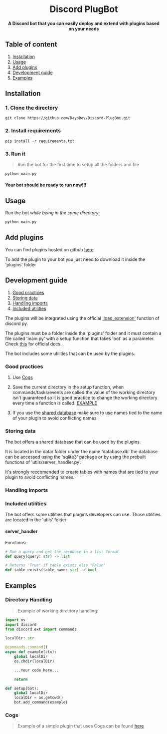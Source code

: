 # <div align='center'>Discord PlugBot</div>

 #### <div align='center'>A Discord bot that you can easily deploy and extend with plugins based on your needs</div>

 ## Table of content
 
 1. [Installation](#install)
 2. [Usage](#usage)
 3. [Add plugins](#add_plugins)
 4. [Development guide](#dev)
 5. [Examples](#examples)

<a id='install'></a>
## Installation

### 1. Clone the directory

```git
git clone https://github.com/BayoDev/Discord-PlugBot.git
```

### 2. Install requirements

```pip
pip install -r requirements.txt
```

### 3. Run it
> Run the bot for the first time to setup all the folders and file

```py
python main.py
```

#### Your bot should be ready to run now!!!

<a id='usage'></a>
## Usage

Run the bot *while being in the same directory*:
```python
python main.py
```

<a id='add_plugins'></a>
## Add plugins

You can find plugins hosted on github <a href='https://github.com/topics/plugbot-plugin'>here</a>

To add the plugin to your bot you just need to download it inside the 'plugins' folder

<a id='dev'></a>
## Development guide

1. [Good practices](#dev_gp)
2. [Storing data](#dev_sd)
3. [Handling imports](#dev_imp)
4. [Included utilities](#dev_util)

The plugins will be integrated using the official ['load_extension'](https://discordpy.readthedocs.io/en/stable/ext/commands/api.html?highlight=load_extension#discord.ext.commands.Bot.load_extension) function of discord py.

The plugins must be a folder inside the 'plugins' folder and it must contain a file called 'main.py' with a setup function that takes 'bot' as a parameter. Check [this](https://discordpy.readthedocs.io/en/stable/ext/commands/api.html?highlight=load_extension#discord.ext.commands.Bot.load_extension) for official docs.

The bot includes some utilities that can be used by the plugins.

<a id='dev_gp'></a>

### Good practices

1. Use [Cogs](https://discordpy.readthedocs.io/en/stable/ext/commands/api.html#cogs)

2. Save the current directory in the setup function, when commands/tasks/events are called the value of the working directory isn't guaranteed so it is good practice to change the working directory every time a function is called. [EXAMPLE](#wd_ex)

3. If you use the [shared database](#storing_data) make sure to use names tied to the name of your plugin to avoid conflicting names


<a id='dev_sd'></a>

### Storing data

The bot offers a shared database that can be used by the plugins.

It is located in the data/ folder under the name 'database.db' the database can be accessed using the 'sqlite3' package or by using the prebuilt functions  of 'utils/server_handler.py'.

It's strongly reccomended to create tables with names that are tied to your plugin to avoid conflicting names.

<a id='dev_imp'></a>

### Handling imports



<a id='dev_utils'></a>

### Included utilities

The bot offers some utilities that plugins developers can use. Those utilities are located in the 'utils' folder

#### server_handler

Functions:

```python
# Run a query and get the response in a list format
def query(query: str) -> list

# Returns 'True' if table exists else 'False'
def table_exists(table_name: str) -> bool
```

<a id='examples'></a>
## Examples

<a id='wd_ex'></a>

### Directory Handling

>Example of working directory handling:

```python
import os
import discord
from discord.ext import commands

localDir: str

@commands.command()
async def example(ctx):
    global localDir
    os.chdir(localDir)

    ...Your code here...

    return

def setup(bot):
    global localDir
    localDir = os.getcwd()
    bot.add_command(example)
```


<a id='cogs_ex'></a>

### Cogs
>Example of a simple plugin that uses Cogs can be found [here](https://github.com/BayoDev/CuteGifs-PlugBot)